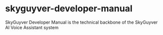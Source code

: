 # skyguyver-developer-manual
SkyGuyver Developer Manual is the technical backbone of the SkyGuyver AI Voice Assistant system
